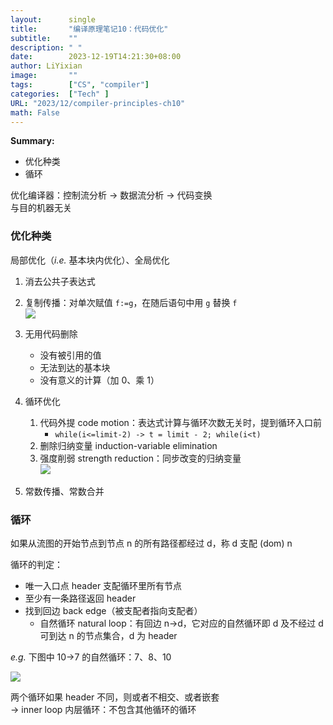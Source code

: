 ```yaml
---
layout: 	 single
title:       "编译原理笔记10：代码优化"
subtitle:    ""
description: " "
date:        2023-12-19T14:21:30+08:00
author: LiYixian
image:       ""
tags:        ["CS", "compiler"]
categories:  ["Tech" ]
URL: "2023/12/compiler-principles-ch10"
math: False
---
```


**Summary:**
- 优化种类
- 循环

优化编译器：控制流分析 -> 数据流分析 -> 代码变换  
与目的机器无关  

### 优化种类

局部优化（*i.e.* 基本块内优化）、全局优化

1. 消去公共子表达式  
2. 复制传播：对单次赋值 `f:=g`，在随后语句中用 `g` 替换 `f`  
![](/img/复制传播.png)

3. 无用代码删除
	- 没有被引用的值
	- 无法到达的基本块
	- 没有意义的计算（加 0、乘 1）
4. 循环优化
	1. 代码外提 code motion：表达式计算与循环次数无关时，提到循环入口前
		- `while(i<=limit-2) -> t = limit - 2; while(i<t)`
	2. 删除归纳变量 induction-variable elimination
	3. 强度削弱 strength reduction：同步改变的归纳变量  
	![](/img/强度削弱.png)
5. 常数传播、常数合并

### 循环

如果从流图的开始节点到节点 n 的所有路径都经过 d，称 d 支配 (dom) n  

循环的判定：  
- 唯一入口点 header 支配循环里所有节点
- 至少有一条路径返回 header
- 找到回边 back edge（被支配者指向支配者）
	- 自然循环 natural loop：有回边 n->d，它对应的自然循环即 d 及不经过 d 可到达 n 的节点集合，d 为 header  

*e.g.* 下图中 10->7 的自然循环：7、8、10

![](/img/自然循环.png)

两个循环如果 header 不同，则或者不相交、或者嵌套  
-> inner loop 内层循环：不包含其他循环的循环
